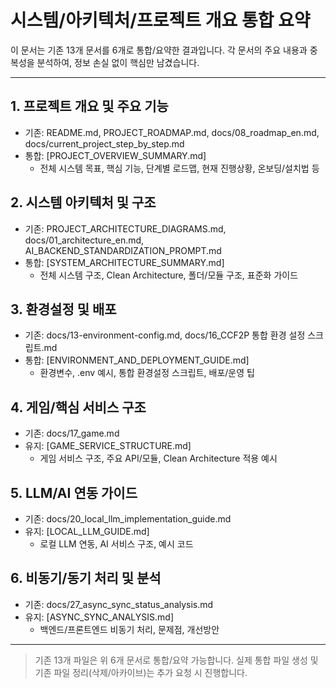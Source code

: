 # 시스템/아키텍처/프로젝트 개요 통합 요약

이 문서는 기존 13개 문서를 6개로 통합/요약한 결과입니다. 각 문서의 주요 내용과 중복성을 분석하여, 정보 손실 없이 핵심만 남겼습니다.

---

## 1. 프로젝트 개요 및 주요 기능
- 기존: README.md, PROJECT_ROADMAP.md, docs/08_roadmap_en.md, docs/current_project_step_by_step.md
- 통합: [PROJECT_OVERVIEW_SUMMARY.md]
  - 전체 시스템 목표, 핵심 기능, 단계별 로드맵, 현재 진행상황, 온보딩/설치법 등

## 2. 시스템 아키텍처 및 구조
- 기존: PROJECT_ARCHITECTURE_DIAGRAMS.md, docs/01_architecture_en.md, AI_BACKEND_STANDARDIZATION_PROMPT.md
- 통합: [SYSTEM_ARCHITECTURE_SUMMARY.md]
  - 전체 시스템 구조, Clean Architecture, 폴더/모듈 구조, 표준화 가이드

## 3. 환경설정 및 배포
- 기존: docs/13-environment-config.md, docs/16_CCF2P 통합 환경 설정 스크립트.md
- 통합: [ENVIRONMENT_AND_DEPLOYMENT_GUIDE.md]
  - 환경변수, .env 예시, 통합 환경설정 스크립트, 배포/운영 팁

## 4. 게임/핵심 서비스 구조
- 기존: docs/17_game.md
- 유지: [GAME_SERVICE_STRUCTURE.md]
  - 게임 서비스 구조, 주요 API/모듈, Clean Architecture 적용 예시

## 5. LLM/AI 연동 가이드
- 기존: docs/20_local_llm_implementation_guide.md
- 유지: [LOCAL_LLM_GUIDE.md]
  - 로컬 LLM 연동, AI 서비스 구조, 예시 코드

## 6. 비동기/동기 처리 및 분석
- 기존: docs/27_async_sync_status_analysis.md
- 유지: [ASYNC_SYNC_ANALYSIS.md]
  - 백엔드/프론트엔드 비동기 처리, 문제점, 개선방안

---

> 기존 13개 파일은 위 6개 문서로 통합/요약 가능합니다. 실제 통합 파일 생성 및 기존 파일 정리(삭제/아카이브)는 추가 요청 시 진행합니다.
